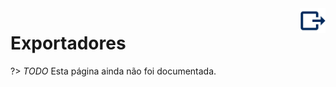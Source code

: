 <div style="float: right; margin-left: 1rem;">
	<img 
		alt="Ícone de Exportadores" 
		src="_assets/images/icon_exporters.png"
		width="40"
		height="40">
</div>

# Exportadores

?> _TODO_ Esta página ainda não foi documentada.